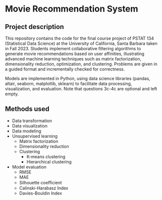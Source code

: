 # Movie Recommendation System

## Project description
This repository contains the code for the final course project of PSTAT 134 (Statistical Data Science) at the University of California, Santa Barbara taken in Fall 2023. Students implement collaborative filtering algorithms to generate movie recommendations based on user affinities, illustrating advanced machine learning techniques such as matrix factorization, dimensionality reduction, optimization, and clustering. Problems are given in a guided format and incrementally checked for correctness. 

Models are implemented in Python, using data science libraries (pandas, altair, seaborn, matplotlib, sklearn) to facilitate data processing, visualization, and evaluation. Note that questions 3c-4c are optional and left empty. 

## Methods used
* Data transformation
* Data visualization  
* Data modeling 
* Unsupervised learning 
    * Matrix factorization
    * Dimensionality reduction
    * Clustering
        * K-means clustering 
        * Hierarchical clustering  
* Model evaluation 
    * RMSE
    * MAE
    * Silhouette coeﬀicient
    * Calinski-Harabasz Index
    * Davies-Bouldin Index 
